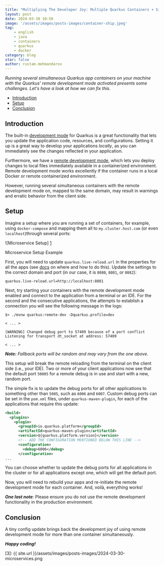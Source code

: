 ```yaml
---
title: "Multiplying The Developer Joy: Multiple Quarkus Containers + Simultaneous Remote Development Sessions"
layout: post
date: 2024-03-30 10:50
image: '/assets/images/posts-images/container-ship.jpeg'
tag:
    - english
    - java
    - containers
    - quarkus
    - docker
category: blog
star: false
author: rustam.mehmandarov
---
```


_Running several simultaneous Quarkus app containers on your machine with the Quarkus' remote development mode activated presents some challenges. Let's have a look at how we can fix this._

- [Introduction](#introduction)
- [Setup](#setup)
- [Conclusion](#conclusion)


## Introduction

The built-in [development mode][1] for Quarkus is a great functionality that lets you update the application code, resources, and configurations. Setting it up is a great way to develop your applications _locally_, as you can immediately see the changes reflected in your application.

Furthermore, we have a [remote development mode][2], which lets you deploy changes to local files immediately available in a containerized environment. Remote development mode works excellently if the container runs in a local Docker or remote containerized environment.

However, running several simultaneous containers with the remote development mode on, mapped to the same domain, may result in warnings and erratic behavior from the client side.

## Setup

Imagine a setup where you are running a set of containers, for example, using `docker-compose` and mapping them all to `my.cluster.host.com` (or even `localhost`)through several ports:

![Microservice Setup] [1]
<figcaption class = "caption">Microservice Setup Example</figcaption>

First, you will need to update `quarkus.live-reload.url` in the properties for all the apps (see [docs][2] on where and how to do this). Update the settings to the correct domain and port (in our case, it is `8080`, `8081`, or `8082`):

```properties
quarkus.live-reload.url=http://localhost:8081
```

Next, try starting your containers with the remote development mode enabled and connect to the application from a terminal or an IDE. For the second and the consecutive applications, the attempts to establish a connection you will see the following message in the logs:

```commandline
$> ./mvnw quarkus:remote-dev -Dquarkus.profile=dev

< ... >

[WARNING] Changed debug port to 57409 because of a port conflict
Listening for transport dt_socket at address: 57409

< ... >
```

_**Note:** Fallback ports will be random and may vary from the one above._

This setup will break the remote reloading from the terminal on the client side (i.e., your IDE). Two or more of your client applications now see that the default port `50005` for a remote debug is in use and start with a new, random port.

The simple fix is to update the debug ports for all other applications to something other than `5005`, such as `6006` and `6007`. Custom debug ports can be set in the `pom.xml` files, under `quarkus-maven-plugin`, for each of the applications that require this update:

```xml
<build>
  <plugins>
    <plugin>
      <groupId>io.quarkus.platform</groupId>
      <artifactId>quarkus-maven-plugin</artifactId>
      <version>${quarkus.platform.version}</version>
      <!-- ADD THE CONFIGURATION MENTIONED BELOW THIS LINE -->
      <configuration>
        <debug>6006</debug>
      </configuration>
...
```

You can choose whether to update the debug ports for all applications in the cluster or for all applications except one, which will get the default port.

Now, you will need to rebuild your apps and re-initiate the remote development mode for each container. And, voilà, everything works!

**_One last note_**: Please ensure you do not use the remote development functionality in the production environment.

## Conclusion
A tiny config update brings back the development joy of using remote development mode for more than one container simultaneously.

**_Happy coding!_**


[1]: https://quarkus.io/guides/maven-tooling#dev-mode/
[2]: https://quarkus.io/guides/maven-tooling#remote-development-mode
[3]: {{ site.url }}/assets/images/posts-images/2024-03-30-microservices.png
